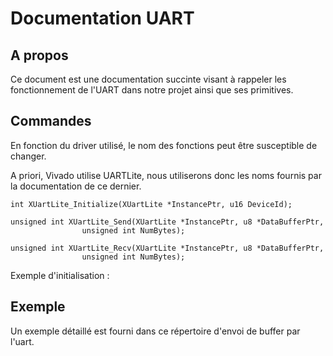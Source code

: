 # Documentation UART

## A propos

Ce document est une documentation succinte visant à rappeler les fonctionnement de l'UART dans notre projet ainsi que ses primitives.

## Commandes

En fonction du driver utilisé, le nom des fonctions peut être susceptible de changer.

A priori, Vivado utilise UARTLite, nous utiliserons donc les noms fournis par la documentation de ce dernier.
```
int XUartLite_Initialize(XUartLite *InstancePtr, u16 DeviceId);

unsigned int XUartLite_Send(XUartLite *InstancePtr, u8 *DataBufferPtr,
				unsigned int NumBytes);

unsigned int XUartLite_Recv(XUartLite *InstancePtr, u8 *DataBufferPtr,
				unsigned int NumBytes);
```
Exemple d'initialisation :

## Exemple

Un exemple détaillé est fourni dans ce répertoire d'envoi de buffer par l'uart.

